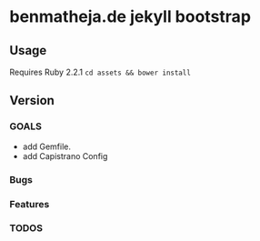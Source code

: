 # benmatheja.de jekyll bootstrap 

## Usage
Requires Ruby 2.2.1
`cd assets && bower install`
## Version

### GOALS
* add Gemfile.
* add Capistrano Config

### Bugs

### Features

### TODOS